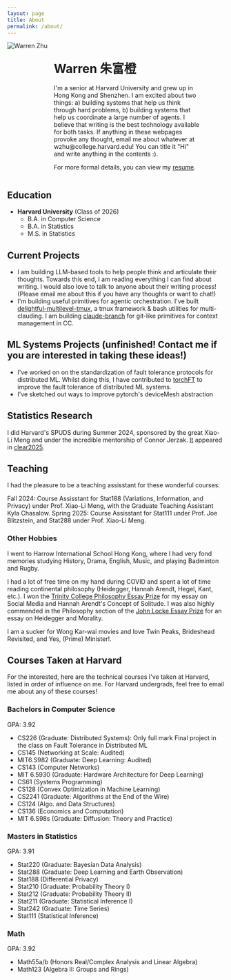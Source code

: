 ```yaml
---
layout: page
title: About
permalink: /about/
---
```

<div style="overflow: auto;">
  <img src="/assets/pictures/profile.png" alt="Warren Zhu" class="profile-image" style="max-width: 150px; border-radius: 0; float: left; margin: 0 15px 15px 0;">
  
  <div style="float: left; width: calc(100% - 165px);">
    <h1>Warren 朱富橙</h1>
    <p>I'm a senior at Harvard University and grew up in Hong Kong and Shenzhen. I am excited about two things: a) building systems that help us think through hard problems, b) building systems that help us coordinate a large number of agents. I believe that writing is the best technology available for both tasks. If anything in these webpages provoke any thought, email me about whatever at wzhu@college.harvard.edu! You can title it "Hi" and write anything in the contents :).

For more formal details, you can view my <a href="https://docs.google.com/document/d/1cP97u4_QKsB99DvwkSqs7xFsAhpwXLV7yUZSt7-IAVg/edit?tab=t.0" target="_blank">resume</a>.
    </p>
  </div>
</div>
<div style="clear: both;"></div>

## Education

- **Harvard University** (Class of 2026)
  - B.A. in Computer Science
  - B.A. in Statistics
  - M.S. in Statistics

## Current Projects
- I am building LLM-based tools to help people think and articulate their thoughts. Towards this end, I am reading everything I can find about writing. I would also love to talk to anyone about their writing process! (Please email me about this if you have any thoughts or want to chat!)
- I'm building useful primitives for agentic orchestration. I've built [delightful-multilevel-tmux](https://github.com/WarrenZhu050413/delightful-multilevel-tmux), a tmux framework & bash utilities for multi-clauding. I am building [claude-branch](https://github.com/WarrenZhu050413/claude-branch) for git-like primitives for context management in CC.

## ML Systems Projects (unfinished! Contact me if you are interested in taking these ideas!)
- I've worked on on the standardization of fault tolerance protocols for distributed ML. Whilst doing this, I have contributed to [torchFT](https://github.com/pytorch/torchft/) to improve the fault tolerance of distributed ML systems.
- I've sketched out ways to improve pytorch's deviceMesh abstraction

## Statistics Research
I did Harvard's SPUDS during Summer 2024, sponsored by the great Xiao-Li Meng and under the incredible mentorship of Connor Jerzak. <a href="https://arxiv.org/abs/2411.02134" target="_blank">It</a> appeared in <a href="https://www.cclear.cc" target="_blank">clear2025</a>.

## Teaching
I had the pleasure to be a teaching assisstant for these wonderful courses:

Fall 2024: Course Assisstant for Stat188 (Variations, Information, and Privacy) under Prof. Xiao-Li Meng, with the Graduate Teaching Assistant Kyla Chasalow.
Spring 2025: Course Assisstant for Stat111 under Prof. Joe Blitzstein, and Stat288 under Prof. Xiao-Li Meng.

### Other Hobbies
I went to Harrow International School Hong Kong, where I had very fond memories studying History, Drama, English, Music, and playing Badminton and Rugby.

I had a lot of free time on my hand during COVID and spent a lot of time reading continental philosophy (Heidegger, Hannah Arendt, Hegel, Kant, etc.). I won the <a href="https://www.trin.cam.ac.uk/undergraduate/essay-prizes/philosophy/Trinity College Philosophy Essay Prize in 2021" target="_blank">Trinity College Philosophy Essay Prize</a> for my essay on Social Media and Hannah Arendt's Concept of Solitude. I was also highly commended in the Philosophy section of the [John Locke Essay Prize](https://www.johnlockeinstitute.com/essay-competition) for an essay on Heidegger and Morality.

I am a sucker for Wong Kar-wai movies and love Twin Peaks, Brideshead Revisited, and Yes, (Prime) Minister!.

## Courses Taken at Harvard

For the interested, here are the technical courses I've taken at Harvard, listed in order of influence on me. For Harvard undergrads, feel free to email me about any of these courses!

### Bachelors in Computer Science
GPA: 3.92 <!-- 4 + 4 + 4 + 3.75 + 4 + 4 + 3.5 + 4 + 4-->
- CS226 (Graduate: Distributed Systems): Only full mark Final project in the class on Fault Tolerance in Distributed ML
- CS145 (Networking at Scale: Audited)
- MIT6.S982 (Graduate: Deep Learning: Audited)
- CS143 (Computer Networks)
- MIT 6.5930 (Graduate: Hardware Architecture for Deep Learning)
- CS61 (Systems Programming)
- CS128 (Convex Optimization in Machine Learning)
- CS2241 (Graduate: Algorithms at the End of the Wire)
- CS124 (Algo. and Data Structures)
- CS136 (Economics and Computation)
- MIT 6.S98s (Graduate: Diffusion: Theory and Practice)

### Masters in Statistics
GPA: 3.91 <!-- 3.75 + 4 + 4 + 4 + 4 + 4 + 3.75 + 3.75-->
- Stat220 (Graduate: Bayesian Data Analysis)
- Stat288 (Graduate: Deep Learning and Earth Observation)
- Stat188 (Differential Privacy)
- Stat210 (Graduate: Probability Theory I)
- Stat212 (Graduate: Probability Theory II)
- Stat211 (Graduate: Statistical Inference I)
- Stat242 (Graduate: Time Series)
- Stat111 (Statistical Inference)

### Math
GPA: 3.92 <!-- 4 + 4 + 3.75 -->
- Math55a/b (Honors Real/Complex Analysis and Linear Algebra)
- Math123 (Algebra II: Groups and Rings)
